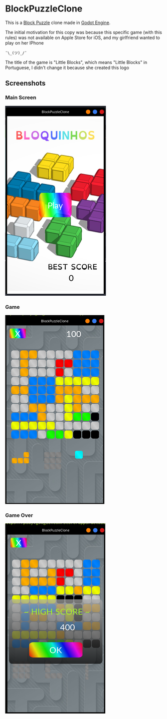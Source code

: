 # BlockPuzzleClone

This is a [Block Puzzle](https://play.google.com/store/apps/details?id=game.puzzle.blockpuzzle) clone made in [Godot Engine](https://godotengine.org/).

The initial motivation for this copy was because this specific game (with this rules) was not available on Apple Store for iOS, and my girlfriend wanted to play on her IPhone

`¯\_(ツ)_/¯`


The title of the game is "Little Blocks", which means "Little Blocks" in Portuguese, I didn't change it because she created this logo


## Screenshots


### Main Screen

![](Screenshots/main.png)


### Game

![](Screenshots/game.png)


### Game Over

![](Screenshots/gameover.png)
